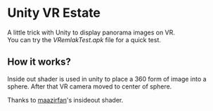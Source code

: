# Unity VR Estate
 A little trick with Unity to display panorama images on VR.<br>
 You can try the *VRemlakTest.apk* file for a quick test.

## How it works?
Inside out shader is used in unity to place a 360 form of image into a sphere. After that VR camera moved to center of sphere.

Thanks to [maazirfan](https://github.com/maazirfan/InsideOut-Shader-Unity)'s insideout shader.
